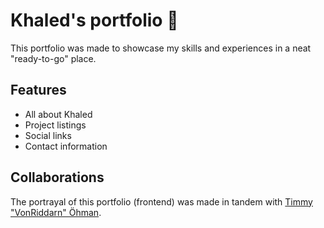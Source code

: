 # Khaled's portfolio 💼
This portfolio was made to showcase my skills and experiences in a neat "ready-to-go" place. <br />

## Features
* All about Khaled
* Project listings
* Social links
* Contact information

## Collaborations
The portrayal of this portfolio (frontend) was made in tandem with <a href="https://github.com/VonRiddarn">Timmy "VonRiddarn" Öhman</a>.<br />

